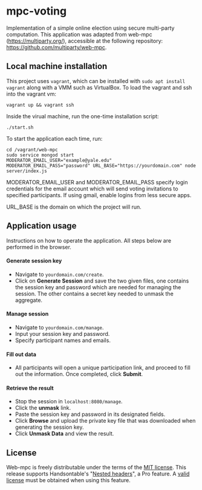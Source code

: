 # mpc-voting

Implementation of a simple online election using secure multi-party computation. This application was adapted from web-mpc (https://multiparty.org/), accessible at the following repository: https://github.com/multiparty/web-mpc.


## Local machine installation

This project uses `vagrant`, which can be installed with `sudo apt install vagrant` along with a VMM such as VirtualBox. To load the vagrant and ssh into the vagrant vm:
```
vagrant up && vagrant ssh
```
Inside the virual machine, run the one-time installation script:
```
./start.sh
```
To start the application each time, run:
```
cd /vagrant/web-mpc
sudo service mongod start
MODERATOR_EMAIL_USER="example@yale.edu" MODERATOR_EMAIL_PASS="password" URL_BASE="https://yourdomain.com" node server/index.js
```
MODERATOR_EMAIL_USER and MODERATOR_EMAIL_PASS specify login credentials for the email account which will send voting invitations to specified participants. If using gmail, enable logins from less secure apps.  

URL_BASE is the domain on which the project will run. 

## Application usage

Instructions on how to operate the application. All steps below are performed in the browser.

#### Generate session key

* Navigate to `yourdomain.com/create`.
* Click on **Generate Session** and save the two given files, one contains the session key and password which are needed for managing the session. The other contains a secret key needed to unmask the aggregate.

#### Manage session

* Navigate to `yourdomain.com/manage`.
* Input your session key and password.
* Specify participant names and emails.

#### Fill out data

* All participants will open a unique participation link, and proceed to fill out the information. Once completed, click **Submit**.

#### Retrieve the result

* Stop the session in `localhost:8080/manage`.
* Click the **unmask** link.
* Paste the session key and password in its designated fields.
* Click **Browse** and upload the private key file that was downloaded when generating the session key.
* Click **Unmask Data** and view the result.

## License
Web-mpc is freely distributable under the terms of the [MIT license](https://github.com/multiparty/web-mpc/blob/master/LICENSE). This release supports Handsontable's "[Nested headers](https://docs.handsontable.com/pro/1.17.0/demo-nested-headers.html)", a Pro feature. A [valid license](https://handsontable.com/pricing) must be obtained when using this feature.
